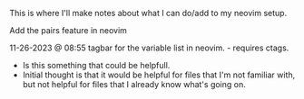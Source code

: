 This is where I'll make notes about what I can do/add to my neovim setup.

Add the pairs feature in neovim

11-26-2023 @ 08:55 
tagbar for the variable list in neovim. - requires ctags. 
- Is this something that could be helpfull.
- Initial thought is that it would be helpful for files that I'm not familiar with, but 
    not helpful for files that I already know what's going on.
